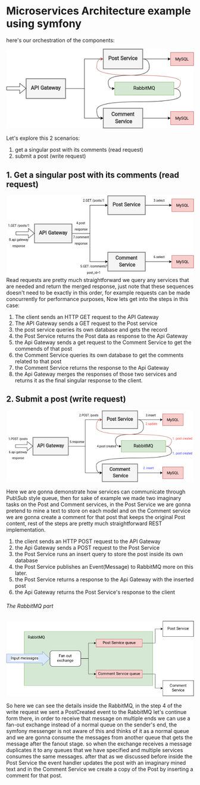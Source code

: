 # Microservices Architecture example using symfony

here's our orchestration of the components:


![microservices base](./docs/microservices-base.png)


Let's explore this 2 scenarios:

1. get a singular post with its comments (read request)
2. submit a post (write request)

## 1. Get a singular post with its comments (read request)
![microservices read](./docs/micro-read.png)
Read requests are pretty much straightforward we query any services that are needed and return the merged response, 
just note that these sequences doesn't need to be exactly in this order, for example requests can be made concurrently for 
performance purposes, Now lets get into the steps in this case:
1. The client sends an HTTP GET request to the API Gateway
2. The API Gateway sends a GET request to the Post service 
3. the post service queries its own database and gets the record
4. the Post Service returns the Post data as response to the Api Gateway
5. the Api Gateway sends a get request to the Comment Service to get the commends of that post
6. the Comment Service queries its own database to get the comments related to that post
7. the Comment Service returns the response to the Api Gateway
8. the Api Gateway merges the responses of those two services and returns it as the final singular response to the client.

## 2. Submit a post (write request)
![microservices read](./docs/micro-write.png)

Here we are gonna demonstrate how services can communicate through Pub\Sub style queue, then for sake of example we made
two imaginary tasks on the Post and Comment services, in the Post Service we are gonna pretend to mine a text to store 
on each model and on the Comment service we are gonna create a comment for that post that keeps the original Post content, 
rest of the steps are pretty much straightforward REST implementation.
1. the client sends an HTTP POST request to the API Gateway 
2. the Api Gateway sends a POST request to the Post Service
3. the Post Service runs an insert query to store the post inside its own database
4. the Post Service publishes an Event(Message) to RabbitMQ more on this later.
5. the Post Service returns a response to the Api Gateway with the inserted post
6. the Api Gateway returns the Post Service's response to the client

###### The RabbitMQ part
![microservices queue](./docs/queue.png)

So here we can see the details inside the RabbitMQ, in the step 4 of the write request we sent a PostCreated event to 
the RabbitMQ let's continue form there, in order to receive that message on multiple ends we can use a fan-out exchange
instead of a normal queue on the sender's end, the symfony messenger is not aware of this and thinks of it as a normal 
queue and we are gonna consume the messages from another queue that gets the message after the fanout stage. so when the
exchange receives a message duplicates it to any queues that we have specified and multiple services consumes the same 
messages. after that as we discussed before inside the Post Service the event handler updates the post with an imaginary
mined text and in the Comment Service we create a copy of the Post by inserting a comment for that post.
